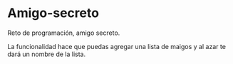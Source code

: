 # Amigo-secreto

Reto de programación, amigo secreto.

La funcionalidad hace que puedas agregar una lista de maigos y al azar te dará un nombre de la lista.
